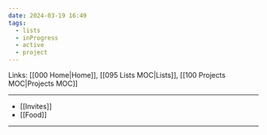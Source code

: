 ```yaml
---
date: 2024-03-19 16:49
tags:
  - lists
  - inProgress
  - active
  - project
---
```

Links: [[000 Home|Home]], [[095 Lists MOC|Lists]], [[100 Projects MOC|Projects MOC]]

---
- [[Invites]]
- [[Food]]

---

